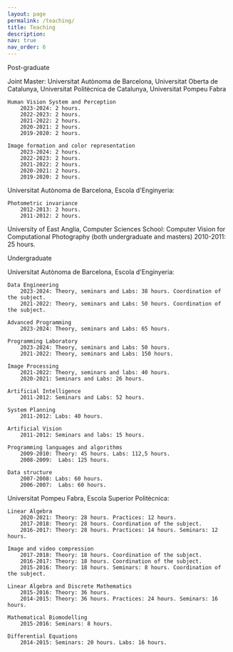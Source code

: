 ```yaml
---
layout: page
permalink: /teaching/
title: Teaching
description:
nav: true
nav_order: 6
---
```


Post-graduate

Joint Master: Universitat Autònoma de Barcelona, Universitat Oberta de Catalunya, Universitat Politècnica de Catalunya, Universitat Pompeu Fabra

    Human Vision System and Perception
        2023-2024: 2 hours.
        2022-2023: 2 hours.
        2021-2022: 2 hours.
        2020-2021: 2 hours.
        2019-2020: 2 hours.

    Image formation and color representation
        2023-2024: 2 hours.
        2022-2023: 2 hours.
        2021-2022: 2 hours.
        2020-2021: 2 hours.
        2019-2020: 2 hours.


Universitat Autònoma de Barcelona, Escola d'Enginyeria:

    Photometric invariance
        2012-2013: 2 hours. 
        2011-2012: 2 hours.


University of East Anglia, Computer Sciences School:
    Computer Vision for Computational Photography (both undergraduate and masters)
        2010-2011: 25 hours.



Undergraduate

Universitat Autònoma de Barcelona, Escola d'Enginyeria:

    Data Engineering
        2023-2024: Theory, seminars and Labs: 38 hours. Coordination of the subject.
        2021-2022: Theory, seminars and Labs: 50 hours. Coordination of the subject.

    Advanced Programming
        2023-2024: Theory, seminars and Labs: 65 hours.

    Programming Laboratory
        2023-2024: Theory, seminars and Labs: 50 hours.
        2021-2022: Theory, seminars and Labs: 150 hours.

    Image Processing
        2021-2022: Theory, seminars and labs: 40 hours. 
        2020-2021: Seminars and Labs: 26 hours.

    Artificial Intelligence
        2011-2012: Seminars and Labs: 52 hours.

    System Planning
        2011-2012: Labs: 40 hours.

    Artificial Vision
        2011-2012: Seminars and labs: 15 hours.

    Programming languages and algorithms
        2009-2010: Theory: 45 hours. Labs: 112,5 hours.
        2008-2009:  Labs: 125 hours.

    Data structure
        2007-2008: Labs: 60 hours.
        2006-2007:  Labs: 60 hours.


Universitat Pompeu Fabra, Escola Superior Politècnica:

    Linear Algebra
        2020-2021: Theory: 28 hours. Practices: 12 hours.
        2017-2018: Theory: 28 hours. Coordination of the subject.
        2016-2017: Theory: 28 hours. Practices: 14 hours. Seminars: 12 hours.

    Image and video compression
        2017-2018: Theory: 18 hours. Coordination of the subject.
        2016-2017: Theory: 18 hours. Coordination of the subject.
        2015-2016: Theory: 18 hours. Seminars: 8 hours. Coordination of the subject.

    Linear Algebra and Discrete Mathematics
        2015-2016: Theory: 36 hours.
        2014-2015: Theory: 36 hours. Practices: 24 hours. Seminars: 16 hours.

    Mathematical Biomodelling
        2015-2016: Seminars: 8 hours.

    Differential Equations
        2014-2015: Seminars: 20 hours. Labs: 16 hours.




